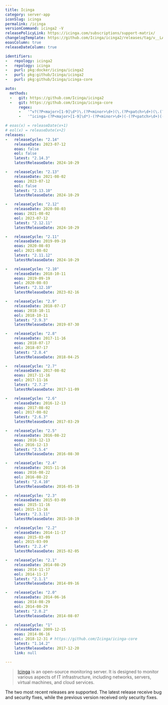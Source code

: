 ```yaml
---
title: Icinga
category: server-app
iconSlug: icinga
permalink: /icinga
versionCommand: icinga2 -V
releasePolicyLink: https://icinga.com/subscriptions/support-matrix/
changelogTemplate: https://github.com/Icinga/icinga2/releases/tag/v__LATEST__/
eoasColumn: true
releaseDateColumn: true

identifiers:
-   repology: icinga2
-   repology: icinga
-   purl: pkg:docker/icinga/icinga2
-   purl: pkg:github/Icinga/icinga2
-   purl: pkg:github/Icinga/icinga-core

auto:
  methods:
  -   git: https://github.com/Icinga/icinga2
  -   git: https://github.com/Icinga/icinga-core
      regex:
      -   '^v?(?P<major>[1-9]\d*)\.(?P<minor>\d+)(\.(?P<patch>\d+)(\.(?P<tiny>\d+))?)?'
      -   '^icinga-(?P<major>[1-9]\d*)-(?P<minor>\d+)(-(?P<patch>\d+)(-(?P<tiny>\d+))?)?$'

# eoas(x) = releaseDate(x+1)
# eol(x) = releaseDate(x+2)
releases:
-   releaseCycle: "2.14"
    releaseDate: 2023-07-12
    eoas: false
    eol: false
    latest: "2.14.3"
    latestReleaseDate: 2024-10-29

-   releaseCycle: "2.13"
    releaseDate: 2021-08-02
    eoas: 2023-07-12
    eol: false
    latest: "2.13.10"
    latestReleaseDate: 2024-10-29

-   releaseCycle: "2.12"
    releaseDate: 2020-08-03
    eoas: 2021-08-02
    eol: 2023-07-12
    latest: "2.12.11"
    latestReleaseDate: 2024-10-29

-   releaseCycle: "2.11"
    releaseDate: 2019-09-19
    eoas: 2020-08-03
    eol: 2021-08-02
    latest: "2.11.12"
    latestReleaseDate: 2024-10-29

-   releaseCycle: "2.10"
    releaseDate: 2018-10-11
    eoas: 2019-09-19
    eol: 2020-08-03
    latest: "2.12.10"
    latestReleaseDate: 2023-02-16

-   releaseCycle: "2.9"
    releaseDate: 2018-07-17
    eoas: 2018-10-11
    eol: 2018-10-11
    latest: "2.9.3"
    latestReleaseDate: 2019-07-30

-   releaseCycle: "2.8"
    releaseDate: 2017-11-16
    eoas: 2018-07-17
    eol: 2018-07-17
    latest: "2.8.4"
    latestReleaseDate: 2018-04-25

-   releaseCycle: "2.7"
    releaseDate: 2017-08-02
    eoas: 2017-11-16
    eol: 2017-11-16
    latest: "2.7.2"
    latestReleaseDate: 2017-11-09

-   releaseCycle: "2.6"
    releaseDate: 2016-12-13
    eoas: 2017-08-02
    eol: 2017-08-02
    latest: "2.6.3"
    latestReleaseDate: 2017-03-29

-   releaseCycle: "2.5"
    releaseDate: 2016-08-22
    eoas: 2016-12-13
    eol: 2016-12-13
    latest: "2.5.4"
    latestReleaseDate: 2016-08-30

-   releaseCycle: "2.4"
    releaseDate: 2015-11-16
    eoas: 2016-08-22
    eol: 2016-08-22
    latest: "2.4.10"
    latestReleaseDate: 2016-05-19

-   releaseCycle: "2.3"
    releaseDate: 2015-03-09
    eoas: 2015-11-16
    eol: 2015-11-16
    latest: "2.3.11"
    latestReleaseDate: 2015-10-19

-   releaseCycle: "2.2"
    releaseDate: 2014-11-17
    eoas: 2015-03-09
    eol: 2015-03-09
    latest: "2.2.4"
    latestReleaseDate: 2015-02-05

-   releaseCycle: "2.1"
    releaseDate: 2014-08-29
    eoas: 2014-11-17
    eol: 2014-11-17
    latest: "2.1.1"
    latestReleaseDate: 2014-09-16

-   releaseCycle: "2.0"
    releaseDate: 2014-06-16
    eoas: 2014-08-29
    eol: 2014-08-29
    latest: "2.0.2"
    latestReleaseDate: 2014-08-07

-   releaseCycle: "1"
    releaseDate: 2009-12-15
    eoas: 2014-06-16
    eol: 2018-12-31 # https://github.com/Icinga/icinga-core
    latest: "1.14.2"
    latestReleaseDate: 2017-12-20
    link: null

---
```


> [Icinga](https://icinga.com) is an open-source monitoring server. It is designed to monitor various aspects of IT
> infrastructure, including networks, servers, virtual machines, and cloud services.

The two most recent releases are supported. The latest release receive bug and security fixes, while the previous
version received only security fixes.
